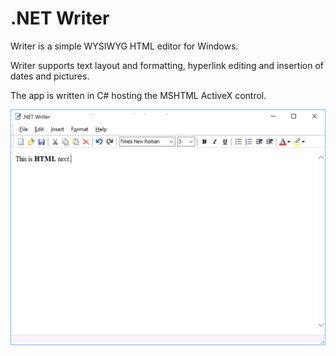 # .NET Writer

Writer is a simple WYSIWYG HTML editor for Windows. 

Writer supports text layout and formatting, hyperlink editing and insertion of dates and pictures.

The app is written in C# hosting the MSHTML ActiveX control.

<a href="https://www.lutzroeder.com/dotnet"><img src=".github/screenshot.png" alt="Screenshot" align="left" width="701"></a>
